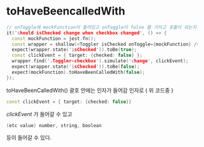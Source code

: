 # toHaveBeencalledWith



```cpp
// onToggle에 mockFunction이 들어있고 onToggle이 false 를 가지고 호출이 되는지 확인
it('should isChecked change when checkbox changed', () => {
  const mockFunction = jest.fn();
  const wrapper = shallow(<Toggler isChecked onToggle={mockFunction} />);
  expect(wrapper.state('isChecked')).toBe(true);
  const clickEvent = { target: {checked: false} };
  wrapper.find('.Toggler-checkbox').simulate('change', clickEvent);
  expect(wrapper.state('isChecked')).toBe(false);
  expect(mockFunction).toHaveBeenCalledWith(false);
});
```

toHaveBeenCalledWith() 괄호 안에는 인자가 들어감
인자로 ( 위 코드중 )
```cpp
const clickEvent = { target: {checked: false}}
```

*clickEvent* 가 들어갈 수 있고



```cpp
(etc value) number, string, boolean
```

등이 들어갈 수 있다.
